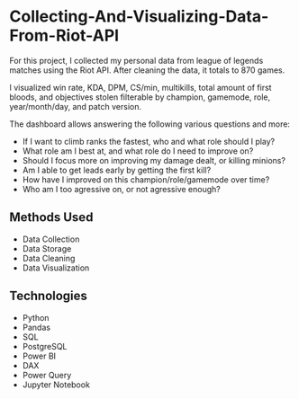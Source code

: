 # Collecting-And-Visualizing-Data-From-Riot-API

For this project, I collected my personal data from league of legends matches using the Riot API. After cleaning the data, it totals to 870 games.

I visualized win rate, KDA, DPM, CS/min, multikills, total amount of first bloods, and objectives stolen filterable by champion, gamemode, role, year/month/day, and patch version.

The dashboard allows answering the following various questions and more: 
* If I want to climb ranks the fastest, who and what role should I play?
* What role am I best at, and what role do I need to improve on?
* Should I focus more on improving my damage dealt, or killing minions?
* Am I able to get leads early by getting the first kill?
* How have I improved on this champion/role/gamemode over time?
* Who am I too agressive on, or not agressive enough?

## Methods Used
* Data Collection
* Data Storage
* Data Cleaning
* Data Visualization

## Technologies

* Python
* Pandas
* SQL
* PostgreSQL
* Power BI
* DAX
* Power Query
* Jupyter Notebook
